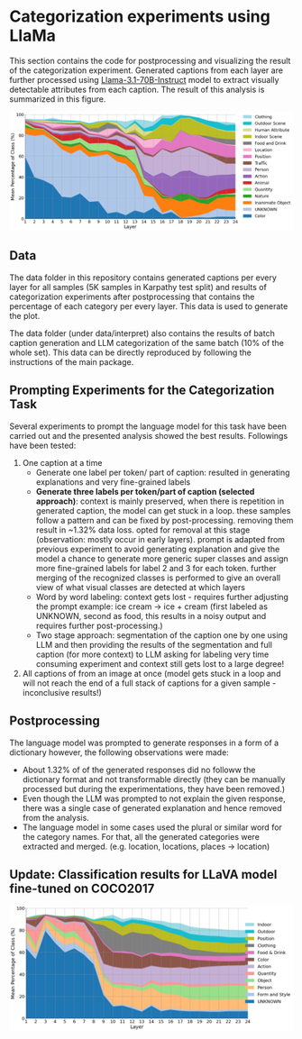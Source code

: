 # Categorization experiments using LlaMa
This section contains the code for postprocessing and visualizing the result of the categorization experiment. Generated captions from each layer are further processed using [Llama-3.1-70B-Instruct](https://huggingface.co/meta-llama/Llama-3.1-70B-Instruct) model to extract visually detectable attributes from each caption. The result of this analysis is summarized in this figure.

![](../framework/SAC_5_percent.png)

## Data

The data folder in this repository contains generated captions per every layer for all samples (5K samples in Karpathy test split) and results of categorization experiments after postprocessing that contains the percentage of each category per every layer. This data is used to generate the plot.

The data folder (under data/interpret) also contains the results of batch caption generation and LLM categorization of the same batch (10% of the whole set). This data can be directly reproduced by following the instructions of the main package.

## Prompting Experiments for the Categorization Task

Several experiments to prompt the language model for this task have been carried out and the presented analysis showed the best results. Followings have been tested:
  1. One caption at a time
      - Generate one label per token/ part of caption: 
            resulted in generating explanations and very fine-grained labels
      - **Generate three labels per token/part of caption (selected approach)**: 
            context is mainly preserved,
            when there is repetition in generated caption, the model can get stuck in a loop. these samples follow a pattern and can be fixed by post-processing. removing them result in ~1.32% data loss. opted for  removal at this stage  (observation: mostly occur in early layers).
            prompt is adapted from previous experiment to avoid generating explanation and give the model a chance to generate more generic super classes and assign more fine-grained labels for label 2 and 3 for each token. 
            further merging of the recognized classes is performed to give an overall view of what visual classes are detected at which layers
      - Word by word labeling: 
            context gets lost - requires further adjusting the prompt
            example: ice cream → ice + cream (first labeled as UNKNOWN, second as food, this results in a noisy output and requires further post-processing.)
      - Two stage approach: segmentation of the caption one by one using LLM and then providing the results of the segmentation and full caption (for more context) to LLM asking for labeling
            very time consuming experiment and context still gets lost to a large degree!
  2. All captions of from an image at once (model gets stuck in a loop and will not reach the end of a full stack of captions for a given sample - inconclusive results!)

## Postprocessing

The language model was prompted to generate responses in a form of a dictionary however, the following observations were made:
- About 1.32% of of the generated responses did no followw the dictionary format and not transformable directly (they can be manually processed but during the experimentations, they have been removed.)
- Even though the LLM was prompted to not explain the given response, there was a single case of generated explanation and hence removed from the analysis.
- The language model in some cases used the plural or similar word for the category names. For that, all the generated categories were extracted and merged. (e.g. location, locations, places -> location)

## Update: Classification results for LLaVA model fine-tuned on COCO2017

![](../framework/SAC_5_percent_llava.png)
